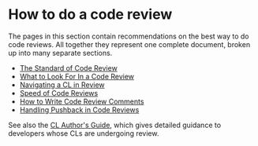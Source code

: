# How to do a code review

The pages in this section contain recommendations on the best way to do code
reviews. All together they represent one complete
document, broken up into many separate sections.

-   [The Standard of Code Review](standard.md)
-   [What to Look For In a Code Review](looking-for.md)
-   [Navigating a CL in Review](navigate.md)
-   [Speed of Code Reviews](speed.md)
-   [How to Write Code Review Comments](comments.md)
-   [Handling Pushback in Code Reviews](pushback.md)

See also the [CL Author's Guide](../developer/), which gives detailed guidance
to developers whose CLs are undergoing review.
